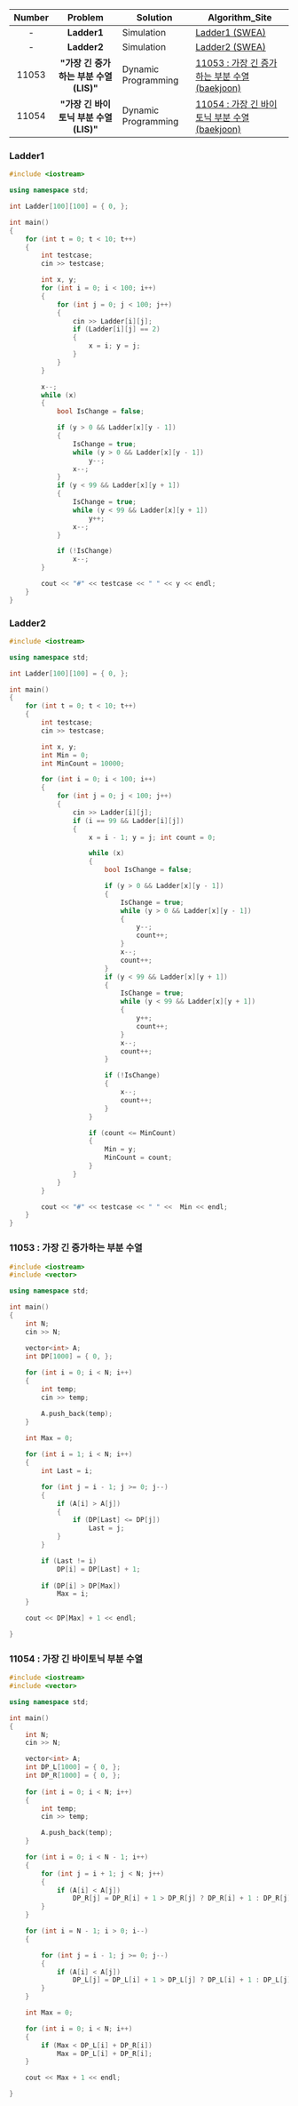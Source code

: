
| Number | Problem | Solution | Algorithm_Site |
| :---: | :---: | ------- | ------------------------------------------ |
| \- | **Ladder1** | Simulation | [Ladder1 (SWEA)][Ladder1] |
| \- | **Ladder2** | Simulation | [Ladder2 (SWEA)][Ladder2] |
| 11053 | **"가장 긴 증가하는 부분 수열 (LIS)"** | Dynamic Programming | [11053 : 가장 긴 증가하는 부분 수열 (baekjoon)][11053: 가장 긴 증가하는 부분 수열] |
| 11054 | **"가장 긴 바이토닉 부분 수열 (LIS)"** | Dynamic Programming | [11054 : 가장 긴 바이토닉 부분 수열 (baekjoon)][11054: 가장 긴 바이토닉 부분 수열] |


[Ladder1]: https://swexpertacademy.com/main/code/problem/problemDetail.do?contestProbId=AV14ABYKADACFAYh&categoryId=AV14ABYKADACFAYh&categoryType=CODE

[Ladder2]: https://swexpertacademy.com/main/code/problem/problemDetail.do?contestProbId=AV14BgD6AEECFAYh&categoryId=AV14BgD6AEECFAYh&categoryType=CODE

[11053: 가장 긴 증가하는 부분 수열]: https://www.acmicpc.net/problem/11053

[11054: 가장 긴 바이토닉 부분 수열]: https://www.acmicpc.net/problem/11054

### Ladder1
```C++
#include <iostream>

using namespace std;

int Ladder[100][100] = { 0, };

int main()
{
	for (int t = 0; t < 10; t++)
	{
		int testcase;
		cin >> testcase;

		int x, y;
		for (int i = 0; i < 100; i++)
		{
			for (int j = 0; j < 100; j++)
			{
				cin >> Ladder[i][j];
				if (Ladder[i][j] == 2)
				{
					x = i; y = j;
				}
			}
		}

		x--;
		while (x)
		{
			bool IsChange = false;

			if (y > 0 && Ladder[x][y - 1])
			{
				IsChange = true;
				while (y > 0 && Ladder[x][y - 1])
					y--;
				x--;
			}
			if (y < 99 && Ladder[x][y + 1])
			{
				IsChange = true;
				while (y < 99 && Ladder[x][y + 1])
					y++;
				x--;
			}

			if (!IsChange)
				x--;
		}

		cout << "#" << testcase << " " << y << endl;
	}
}
```

### Ladder2
```C++
#include <iostream>

using namespace std;

int Ladder[100][100] = { 0, };

int main()
{
	for (int t = 0; t < 10; t++)
	{
		int testcase;
		cin >> testcase;

		int x, y;
		int Min = 0;
		int MinCount = 10000;

		for (int i = 0; i < 100; i++)
		{
			for (int j = 0; j < 100; j++)
			{
				cin >> Ladder[i][j];
				if (i == 99 && Ladder[i][j])
				{
					x = i - 1; y = j; int count = 0;

					while (x)
					{
						bool IsChange = false;

						if (y > 0 && Ladder[x][y - 1])
						{
							IsChange = true;
							while (y > 0 && Ladder[x][y - 1])
							{
								y--;
								count++;
							}
							x--;
							count++;
						}
						if (y < 99 && Ladder[x][y + 1])
						{
							IsChange = true;
							while (y < 99 && Ladder[x][y + 1])
							{
								y++;
								count++;
							}
							x--;
							count++;
						}

						if (!IsChange)
						{
							x--;
							count++;
						}
					}

					if (count <= MinCount)
					{
						Min = y;
						MinCount = count;
					}
				}
			}
		}

		cout << "#" << testcase << " " <<  Min << endl;
	}
}
```


### 11053 : 가장 긴 증가하는 부분 수열
```C++
#include <iostream>
#include <vector>

using namespace std;

int main()
{
	int N;
	cin >> N;

	vector<int> A;
	int DP[1000] = { 0, };
	
	for (int i = 0; i < N; i++)
	{
		int temp;
		cin >> temp;

		A.push_back(temp);
	}
	
	int Max = 0;

	for (int i = 1; i < N; i++)
	{
		int Last = i;

		for (int j = i - 1; j >= 0; j--)
		{
			if (A[i] > A[j])
			{
				if (DP[Last] <= DP[j])
					Last = j;
			}
		}

		if (Last != i)
			DP[i] = DP[Last] + 1;
		
		if (DP[i] > DP[Max])
			Max = i;
	}

	cout << DP[Max] + 1 << endl;

}
```

### 11054 : 가장 긴 바이토닉 부분 수열
```C++
#include <iostream>
#include <vector>

using namespace std;

int main()
{
	int N;
	cin >> N;

	vector<int> A;
	int DP_L[1000] = { 0, };
	int DP_R[1000] = { 0, };
	
	for (int i = 0; i < N; i++)
	{
		int temp;
		cin >> temp;

		A.push_back(temp);
	}

	for (int i = 0; i < N - 1; i++)
	{
		for (int j = i + 1; j < N; j++)
		{
			if (A[i] < A[j])
				DP_R[j] = DP_R[i] + 1 > DP_R[j] ? DP_R[i] + 1 : DP_R[j];
		}
	}

	for (int i = N - 1; i > 0; i--)
	{

		for (int j = i - 1; j >= 0; j--)
		{
			if (A[i] < A[j])
				DP_L[j] = DP_L[i] + 1 > DP_L[j] ? DP_L[i] + 1 : DP_L[j];
		}
	}

	int Max = 0;

	for (int i = 0; i < N; i++)
	{
		if (Max < DP_L[i] + DP_R[i])
			Max = DP_L[i] + DP_R[i];
	}

	cout << Max + 1 << endl;

}
```
